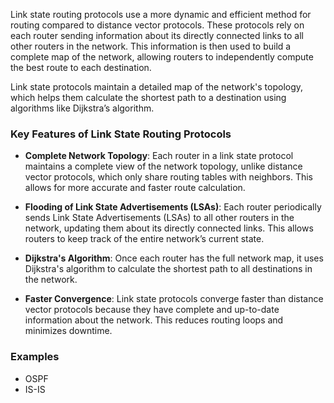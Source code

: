 Link state routing protocols use a more dynamic and efficient method for routing compared to distance vector protocols. These protocols rely on each router sending information about its directly connected links to all other routers in the network. This information is then used to build a complete map of the network, allowing routers to independently compute the best route to each destination.

Link state protocols maintain a detailed map of the network's topology, which helps them calculate the shortest path to a destination using algorithms like Dijkstra’s algorithm.

### Key Features of Link State Routing Protocols

- **Complete Network Topology**: Each router in a link state protocol maintains a complete view of the network topology, unlike distance vector protocols, which only share routing tables with neighbors. This allows for more accurate and faster route calculation.

- **Flooding of Link State Advertisements (LSAs)**: Each router periodically sends Link State Advertisements (LSAs) to all other routers in the network, updating them about its directly connected links. This allows routers to keep track of the entire network’s current state.

- **Dijkstra's Algorithm**: Once each router has the full network map, it uses Dijkstra's algorithm to calculate the shortest path to all destinations in the network.

- **Faster Convergence**: Link state protocols converge faster than distance vector protocols because they have complete and up-to-date information about the network. This reduces routing loops and minimizes downtime.

### Examples

- OSPF
- IS-IS